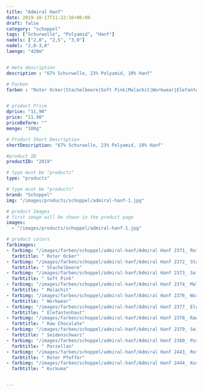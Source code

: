 ```yaml
---
title: "Admiral Hanf"
date: 2019-10-17T11:22:16+06:00
draft: false
category: "schoppel"
tags: ["Schurwolle", "Polyamid", "Hanf"]
nadels: ["2,0", "2,5", "3,0"]
nadel: "2,0-3,0" 
laenge: "420m"	


# meta description
description : "67% Schurwolle, 23% Polyamid, 10% Hanf"

# Farben
farben : "Roter Ocker|Stachelbeere|Soft Pink|Malachit|Workwear|Elefantenhaut|Raw Chocolate|Seidenschwarz|Porzellan|Roter Pfeffer|Kurkuma"


# product Price
dprice: "11,90"
price: "11.90"
priceBefore: ""
menge: "100g"

# Product Short Description
shortDescription: "67% Schurwolle, 23% Polyamid, 10% Hanf"

#product ID
productID: "2019"

# type must be "products"
type: "products"

# type must be "products"
brand: "Schoppel"
img: "/images/products/schoppel/admiral-hanf-1.jpg"   

# product Images
# first image will be shown in the product page
images:
  - "/images/products/schoppel/admiral-hanf-1.jpg" 

# product colors
farbimages:
- farbimg: "/images/farben/schoppel/admiral-hanf/Admiral Hanf 2371_ Roter Ocker.jpg"	
  farbtitle: " Roter Ocker"
- farbimg: "/images/farben/schoppel/admiral-hanf/Admiral Hanf 2372_ Stachelbeere.jpg"	
  farbtitle: " Stachelbeere"
- farbimg: "/images/farben/schoppel/admiral-hanf/Admiral Hanf 2373_ Soft Pink.jpg"	
  farbtitle: " Soft Pink"
- farbimg: "/images/farben/schoppel/admiral-hanf/Admiral Hanf 2374_ Malachit.jpg"	
  farbtitle: " Malachit"
- farbimg: "/images/farben/schoppel/admiral-hanf/Admiral Hanf 2376_ Workwear.jpg"	
  farbtitle: " Workwear"
- farbimg: "/images/farben/schoppel/admiral-hanf/Admiral Hanf 2377_ Elefantenhaut.jpg"	
  farbtitle: " Elefantenhaut"
- farbimg: "/images/farben/schoppel/admiral-hanf/Admiral Hanf 2378_ Raw Chocolate.jpg"	
  farbtitle: " Raw Chocolate"
- farbimg: "/images/farben/schoppel/admiral-hanf/Admiral Hanf 2379_ Seidenschwarz.jpg"	
  farbtitle: " Seidenschwarz"
- farbimg: "/images/farben/schoppel/admiral-hanf/Admiral Hanf 2380_ Porzellan.jpg"	
  farbtitle: " Porzellan"
- farbimg: "/images/farben/schoppel/admiral-hanf/Admiral Hanf 2443_ Roter Pfeffer.jpg"	
  farbtitle: " Roter Pfeffer"
- farbimg: "/images/farben/schoppel/admiral-hanf/Admiral Hanf 2444_ Kurkuma.jpg"	
  farbtitle: " Kurkuma"


---
```



